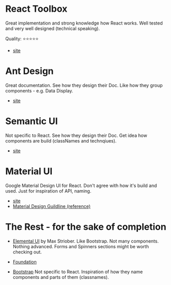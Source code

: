 # React Toolbox
Great implementation and strong knowledge how React works.
Well tested and very well designed (technical speaking).

Quality: ⭐⭐⭐⭐⭐

- [site](http://react-toolbox.com/#/components)



# Ant Design
Great documentation. See how they design their Doc.
Like how they group components - e.g. Data Display.

- [site](https://ant.design/docs/react/introduce)



# Semantic UI
Not specific to React. See how they design their Doc.
Get idea how components are build (classNames and technqiues).

- [site](https://semantic-ui.com/)



# Material UI
Google Material Design UI for React.
Don't agree with how it's build and used.
Just for inspiration of API, naming.

- [site](http://www.material-ui.com/)
- [Material Design Guildline (reference)](https://material.io/guidelines/material-design/introduction.html)




# The Rest - for the sake of completion

- [Elemental UI](http://elemental-ui.com/) by Max Striober.
Like Bootstrap. Not many components. Nothing advanced.
Forms and Spinners sections might be worth checking out.

- [Foundation](http://foundation.zurb.com/sites/docs/)
- [Bootstrap](http://getbootstrap.com/components/)
Not specific to React.
Inspiration of how they name components and parts of them (classnames).
